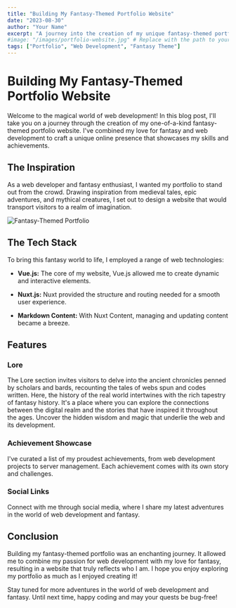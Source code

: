 ```yaml
---
title: "Building My Fantasy-Themed Portfolio Website"
date: "2023-08-30"
author: "Your Name"
excerpt: "A journey into the creation of my unique fantasy-themed portfolio website."
#image: "/images/portfolio-website.jpg" # Replace with the path to your featured image
tags: ["Portfolio", "Web Development", "Fantasy Theme"]
---
```


# Building My Fantasy-Themed Portfolio Website

Welcome to the magical world of web development! In this blog post, I'll take you on a journey through the creation of my one-of-a-kind fantasy-themed portfolio website. I've combined my love for fantasy and web development to craft a unique online presence that showcases my skills and achievements.

## The Inspiration

As a web developer and fantasy enthusiast, I wanted my portfolio to stand out from the crowd. Drawing inspiration from medieval tales, epic adventures, and mythical creatures, I set out to design a website that would transport visitors to a realm of imagination.

![Fantasy-Themed Portfolio](/images/portfolio-website.jpg)

## The Tech Stack

To bring this fantasy world to life, I employed a range of web technologies:

- **Vue.js:** The core of my website, Vue.js allowed me to create dynamic and interactive elements.

- **Nuxt.js:** Nuxt provided the structure and routing needed for a smooth user experience.

- **Markdown Content:** With Nuxt Content, managing and updating content became a breeze.

## Features

### Lore

The Lore section invites visitors to delve into the ancient chronicles penned by scholars and bards, recounting the tales of webs spun and codes written. Here, the history of the real world intertwines with the rich tapestry of fantasy history. It's a place where you can explore the connections between the digital realm and the stories that have inspired it throughout the ages. Uncover the hidden wisdom and magic that underlie the web and its development.

### Achievement Showcase

I've curated a list of my proudest achievements, from web development projects to server management. Each achievement comes with its own story and challenges.

### Social Links

Connect with me through social media, where I share my latest adventures in the world of web development and fantasy.

## Conclusion

Building my fantasy-themed portfolio was an enchanting journey. It allowed me to combine my passion for web development with my love for fantasy, resulting in a website that truly reflects who I am. I hope you enjoy exploring my portfolio as much as I enjoyed creating it!

Stay tuned for more adventures in the world of web development and fantasy. Until next time, happy coding and may your quests be bug-free!
